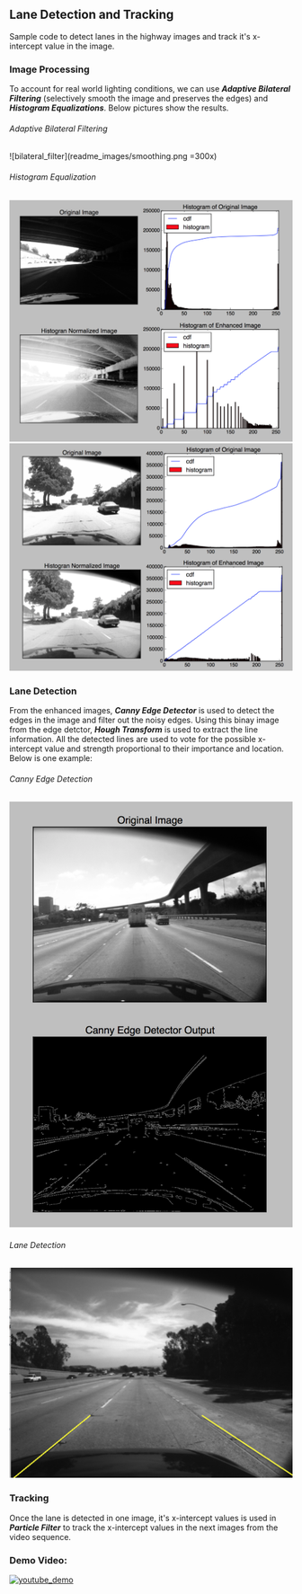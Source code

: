 ## Lane Detection and Tracking

Sample code to detect lanes in the highway images and track it's x-intercept value in the image.

### Image Processing

To account for real world lighting conditions, we can use **_Adaptive Bilateral Filtering_** (selectively smooth the image and preserves the edges) and **_Histogram Equalizations_**. Below pictures show the results.

###### Adaptive Bilateral Filtering
![bilateral_filter](readme_images/smoothing.png =300x)

###### Histogram Equalization
![hist_1][hist_1]
![hist_2][hist_2]


### Lane Detection

From the enhanced images, **_Canny Edge Detector_** is used to detect the edges in the image and filter out the noisy edges. Using this binay image from the edge detctor, **_Hough Transform_** is used to extract the line information. All the detected lines are used to vote for the possible x-intercept value and strength proportional to their importance and location. Below is one example:

###### Canny Edge Detection
![canny][canny]

###### Lane Detection
![lane][lane]

### Tracking
Once the lane is detected in one image, it's x-intercept values is used in **_Particle Filter_** to track the x-intercept values in the next images from the video sequence.

### Demo Video:
[![youtube_demo](http://img.youtube.com/vi/xsndYoFf7Pw/hqdefault.jpg)](http://www.youtube.com/watch?v=xsndYoFf7Pw)


[hist_1]:readme_images/hist_1.png
[hist_2]:readme_images/hist_2.png
[canny]:readme_images/canny.png
[lane]:readme_images/lane.png
